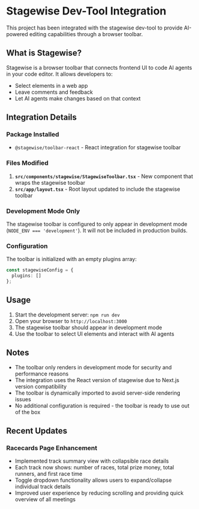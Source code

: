 # Stagewise Dev-Tool Integration

This project has been integrated with the stagewise dev-tool to provide AI-powered editing capabilities through a browser toolbar.

## What is Stagewise?

Stagewise is a browser toolbar that connects frontend UI to code AI agents in your code editor. It allows developers to:
- Select elements in a web app
- Leave comments and feedback
- Let AI agents make changes based on that context

## Integration Details

### Package Installed
- `@stagewise/toolbar-react` - React integration for stagewise toolbar

### Files Modified
1. **`src/components/stagewise/StagewiseToolbar.tsx`** - New component that wraps the stagewise toolbar
2. **`src/app/layout.tsx`** - Root layout updated to include the stagewise toolbar

### Development Mode Only
The stagewise toolbar is configured to only appear in development mode (`NODE_ENV === 'development'`). It will not be included in production builds.

### Configuration
The toolbar is initialized with an empty plugins array:
```typescript
const stagewiseConfig = {
  plugins: []
};
```

## Usage

1. Start the development server: `npm run dev`
2. Open your browser to `http://localhost:3000`
3. The stagewise toolbar should appear in development mode
4. Use the toolbar to select UI elements and interact with AI agents

## Notes

- The toolbar only renders in development mode for security and performance reasons
- The integration uses the React version of stagewise due to Next.js version compatibility
- The toolbar is dynamically imported to avoid server-side rendering issues
- No additional configuration is required - the toolbar is ready to use out of the box

## Recent Updates

### Racecards Page Enhancement
- Implemented track summary view with collapsible race details
- Each track now shows: number of races, total prize money, total runners, and first race time
- Toggle dropdown functionality allows users to expand/collapse individual track details
- Improved user experience by reducing scrolling and providing quick overview of all meetings 